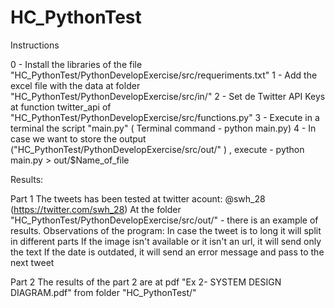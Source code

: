 # HC_PythonTest

Instructions

0 - Install the libraries of the file "HC_PythonTest/PythonDevelopExercise/src/requeriments.txt"
1 - Add the excel file with the data at folder "HC_PythonTest/PythonDevelopExercise/src/in/"
2 - Set de Twitter API Keys at function  twitter_api of  "HC_PythonTest/PythonDevelopExercise/src/functions.py"
3 - Execute in a terminal the script "main.py" ( Terminal command - python main.py) 
4 - In case we want to store the output ("HC_PythonTest/PythonDevelopExercise/src/out/" ) , execute - python main.py > out/$Name_of_file

Results:

Part 1
The tweets has been tested at twitter acount: @swh_28 (https://twitter.com/swh_28)
At the folder "HC_PythonTest/PythonDevelopExercise/src/out/" - there is an example of results.
Observations of the program:
  In case the tweet is to long it will split in different parts 
  If the image isn't available or it isn't an url, it will send only the text
  If the date is outdated, it will send an error message and pass to the next tweet

Part 2 
The results of the part 2 are at pdf "Ex 2- SYSTEM DESIGN DIAGRAM.pdf" from folder "HC_PythonTest/" 
